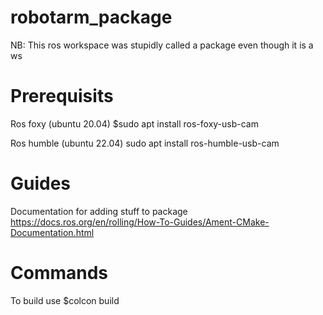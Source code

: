 # robotarm_package
NB: This ros workspace was stupidly called a package even though it is a ws
# Prerequisits
Ros foxy (ubuntu 20.04)
$sudo apt install ros-foxy-usb-cam

Ros humble (ubuntu 22.04)
sudo apt install ros-humble-usb-cam


# Guides
Documentation for adding stuff to package
https://docs.ros.org/en/rolling/How-To-Guides/Ament-CMake-Documentation.html

# Commands
To build use
$colcon build


